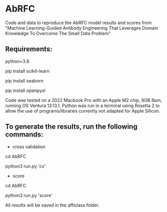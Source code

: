 # AbRFC
Code and data to reproduce the AbRFC model results and scores from "Machine Learning-Guided Antibody Engineering That Leverages Domain Knowledge To Overcome The Small Data Problem"

## Requirements:

python=3.8

pip install scikit-learn

pip install seaborn

pip install openpyxl

Code was tested on a 2022 Macbook Pro with an Apple M2 chip, 8GB Ram, running OS Ventura 13.13.1.  Python was run in a terminal using Rosetta 2 to allow the use of programs/libraries currently not adapted for Apple Silicon.

## To generate the results, run the following commands:

- cross validation

cd AbRFC

python3 run.py 'cv'

- score

cd AbRFC

python3 run.py 'score'

All results will be saved in the afficlass folder.
